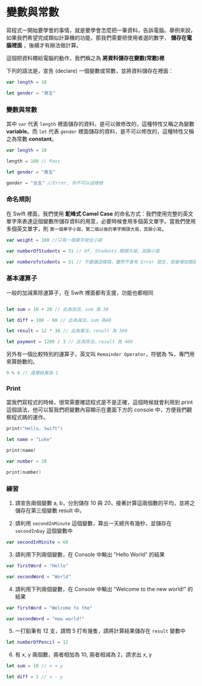 # 變數與常數

寫程式一開始要學會的事情，就是要學會怎麼把一筆資料，告訴電腦。舉例來說，如果我們希望完成類似計算機的功能，那我們需要把使用者選的數字， **儲存在電腦裡面** ，後續才有辦法做計算。

這個把資料餵給電腦的動作，我們稱之為 **將資料儲存在變數(常數)裡**

下列的語法是，宣告 (declare) 一個變數或常數，並將資料儲存在裡面：

```swift
var length = 10

let gender = "男生"
```

### 變數與常數
其中 `var` 代表 `length` 裡面儲存的資料，是可以做修改的，這種特性又稱之為變數 **variable**。而 `let` 代表 `gender` 裡面儲存的資料，是不可以修改的，這種特性又稱之為常數 **constant**。

```swift
var length = 10

length = 100 // Pass

let gender = "男生"

gender = "女生" //Error, 你不可以這樣做
```

### 命名規則

在 Swift 裡面，我們使用 **駝峰式 Camel Case** 的命名方式：我們使用完整的英文單字來表達這個變數所儲存資料的用意，必要時候會用多個英文單字。當我們使用多個英文單字，則 `第一個單字小寫，第二個以後的單字開頭大寫，其餘小寫`。

```swift
var weight = 100 //只有一個單字就全小寫

var numberOfStudents = 31 // Of, Students 開頭大寫，其餘小寫

var numberofstudents = 31 // 不建議這樣寫，雖然不會有 Error 發生，但會增加閱讀難度。
```

### 基本運算子

一般的加減乘除運算子，在 Swift 裡面都有支援，功能也都相同

```swift

let sum = 10 + 20 // 此為加法，sum 為 30

let diff = 100 - 60 // 此為減法，sum 為40

let result = 12 * 30 // 此為乘法，result 為 360

let payment = 1200 / 3 // 此為除法，result 為 400

```

另外有一個比較特別的運算子，英文叫 `Remainder Operator`，符號為 **%**，專門用來算餘數的。

```swift
9 % 4 // 運算結果為 1
```

### Print
當我們寫程式的時候，很常需要確認程式是不是正確，這個時候就會利用到 print 這個語法，他可以幫我們把變數內容顯示在畫面下方的 console 中，方便我們觀察程式碼的運作。

```swift
print("Hello, Swift")

let name = "Luke"

print(name)

var number = 10

print(number)
```

### 練習

1. 請宣告兩個變數 a, b，分別儲存 10 與 20，接著計算這兩個數的平均，並將之儲存在第三個變數 result 中。

2. 請利用 `secondInMinute` 這個變數，算出一天總共有幾秒，並儲存在 `secondInDay` 這個變數中

```swift
var secondInMinite = 60
```

3. 請利用下列兩個變數，在 Console 中輸出 "Hello World" 的結果

```swift
var firstWord = "Hello"

var secondWord = "World"
```

4. 請利用下列兩個變數，在 Console 中輸出 "Welcome to the new world!" 的結果

```swift
var firstWord = "Welcome to the"

var secondWord = "new world!"
```

5. 一打鉛筆有 12 支，請問 5 打有幾隻，請將計算結果儲存在 `result` 變數中

```swift
let numberOfPencil = 12
```

6. 有 x, y 兩個數，兩者相加為 10, 兩者相減為 2，請求出 x, y

```swift
let sum = 10 // x + y

let diff = 2 // x - y
```
